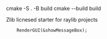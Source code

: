 cmake -S . -B build
cmake --build build

Zlib licnesed starter for raylib projects 


        RenderGUI(&showMessageBox);
